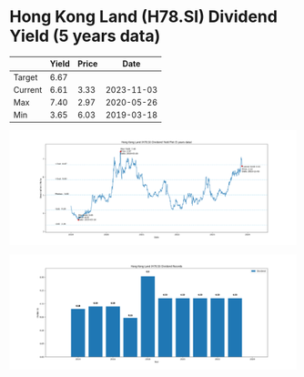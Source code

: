 # Hong Kong Land (H78.SI) Dividend Yield (5 years data)

|     | Yield   | Price | Date       |
|-----|---------|-------|------------|
| Target | 6.67 |  |  |
| Current | 6.61 | 3.33  | 2023-11-03 |
| Max | 7.40 | 2.97  | 2020-05-26 |
| Min | 3.65 | 6.03  | 2019-03-18 |

![Plot of Dividend Yield for Hong Kong Land (H78.SI)](H78_div_5.png)

![Plot of Annual Dividend Per Unit for Hong Kong Land (H78.SI)](H78_yearly_dpu.png)
